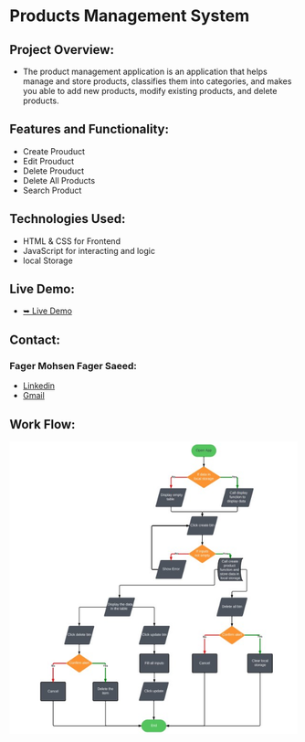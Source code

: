 # Products Management System


## Project Overview:

- The product management application is an application that helps manage and store products, classifies them into categories, and makes you able to add new products, modify existing products, and delete products.


## Features and Functionality:

- Create Prouduct
- Edit Prouduct
- Delete Prouduct
- Delete All Products
- Search Product


## Technologies Used:

- HTML & CSS for Frontend
- JavaScript for interacting and logic
- local Storage


## Live Demo:

- [➥ Live Demo](#)


## Contact:

### Fager Mohsen Fager Saeed:
- [Linkedin](https://www.linkedin.com/in/fager-saeed-25a923296/)
- [Gmail](mailto:fageern@gmail.com)


## Work Flow:

<img src="./assest/flowchart.jpg">

